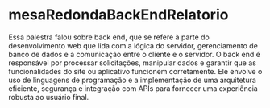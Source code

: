 # mesaRedondaBackEndRelatorio
Essa palestra falou sobre back end, que se refere à parte do desenvolvimento web que lida com a lógica do servidor, gerenciamento de banco de dados e a comunicação entre o cliente e o servidor. O back end é responsável por processar solicitações, manipular dados e garantir que as funcionalidades do site ou aplicativo funcionem corretamente. Ele envolve o uso de linguagens de programação e a implementação de uma arquitetura eficiente, segurança e integração com APIs para fornecer uma experiência robusta ao usuário final.
